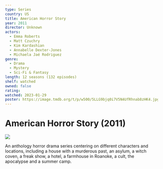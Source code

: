 ```yaml
---
type: Series
country: US
title: American Horror Story
year: 2011
director: Unknown
actors:
  - Emma Roberts
  - Matt Czuchry
  - Kim Kardashian
  - Annabelle Dexter-Jones
  - Michaela Jaé Rodriguez
genre:
  - Drama
  - Mystery
  - Sci-Fi & Fantasy
length: 12 seasons (132 episodes)
shelf: watched
owned: false
rating:
watched: 2023-01-29
poster: https://image.tmdb.org/t/p/w500/5LLG9bjq0i7V5N4UfRhnab8zHK4.jpg
---
```


# American Horror Story (2011)

![](https://image.tmdb.org/t/p/w500/5LLG9bjq0i7V5N4UfRhnab8zHK4.jpg)

An anthology horror drama series centering on different characters and locations, including a house with a murderous past, an asylum, a witch coven, a freak show, a hotel, a farmhouse in Roanoke, a cult, the apocalypse and a summer camp.